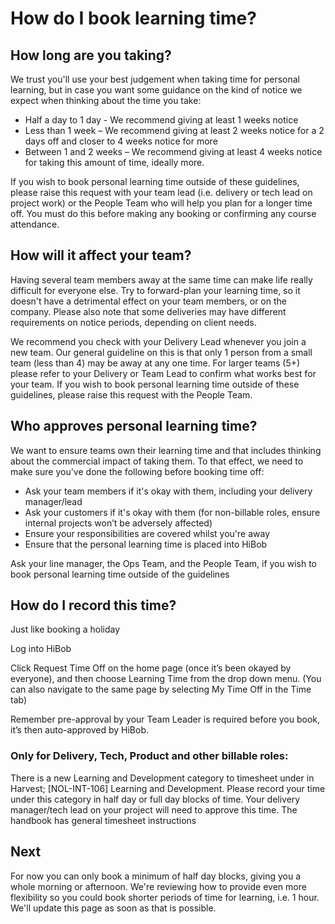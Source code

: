 # How do I book learning time? 

## How long are you taking?

We trust you'll use your best judgement when taking time for personal learning, but in case you want some guidance on the kind of notice we expect when thinking about the time you take:
- Half a day to 1 day - We recommend giving at least 1 weeks notice
- Less than 1 week – We recommend giving at least 2 weeks notice for a 2 days off and closer to 4 weeks notice for more
- Between 1 and 2 weeks – We recommend giving at least 4 weeks notice for taking this amount of time, ideally more.

If you wish to book personal learning time outside of these guidelines, please raise this request with your team lead (i.e. delivery or tech lead on project work)  or the People Team who will help you plan for a longer time off.  You must do this before making any booking or confirming any course attendance.

## How will it affect your team?

Having several team members away at the same time can make life really difficult for everyone else. Try to forward-plan your learning time, so it doesn't have a detrimental effect on your team members, or on the company.
Please also note that some deliveries may have different requirements on notice periods, depending on client needs. 

We recommend you check with your Delivery Lead whenever you join a new team.
Our general guideline on this is that only 1 person from a small team (less than 4) may be away at any one time. For larger teams (5+) please refer to your Delivery or Team Lead to confirm what works best for your team. 
If you wish to book personal learning time outside of these guidelines, please raise this request with the People Team.

## Who approves personal learning time?

We want to ensure teams own their learning time and that includes thinking about the commercial impact of taking them. To that effect, we need to make sure you've done the following before booking time off:

- Ask your team members if it's okay with them, including your delivery manager/lead
- Ask your customers if it's okay with them (for non-billable roles, ensure internal projects won’t be adversely affected)
- Ensure your responsibilities are covered whilst you're away
- Ensure that the personal learning time is placed into HiBob

Ask your line manager, the Ops Team, and the People Team, if you wish to book personal learning time outside of the guidelines

## How do I record this time?

Just like booking a holiday

Log into HiBob

Click Request Time Off on the home page (once it’s been okayed  by everyone), and then choose Learning Time from the drop down menu.
(You can also navigate to the same page by selecting My Time Off in the Time tab)

Remember pre-approval by your Team Leader is required before you book, it’s then auto-approved by HiBob.


### Only for Delivery, Tech, Product and other billable roles:
 
There is a new Learning and Development category to timesheet under in Harvest; [NOL-INT-106] Learning and Development. 
Please record your time under this category in half day or full day blocks of time. Your delivery manager/tech lead on your project will need to approve this time. 
The handbook has general timesheet instructions


## Next
For now you can only book a minimum of half day blocks, giving you a whole morning or afternoon. 
We're reviewing how to provide even more flexibility so you could book shorter periods of time for learning, i.e. 1 hour. 
We'll update this page as soon as that is possible. 

